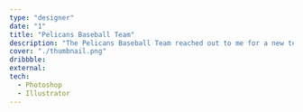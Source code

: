 ```yaml
---
type: "designer"
date: "1"
title: "Pelicans Baseball Team"
description: "The Pelicans Baseball Team reached out to me for a new team poster."
cover: "./thumbnail.png"
dribbble:
external:
tech:
  - Photoshop
  - Illustrator
---
```

